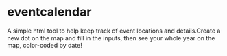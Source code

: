 # eventcalendar
A simple html tool to help keep track of event locations and details.Create a new dot on the map and fill in the inputs, then see your whole year on the map, color-coded by date!
